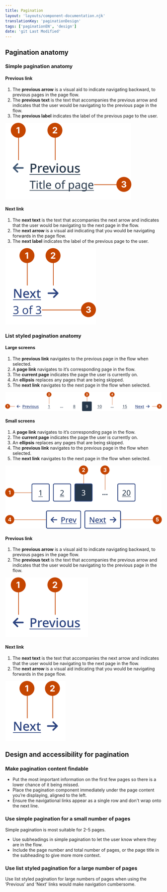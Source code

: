 ```yaml
---
title: Pagination
layout: 'layouts/component-documentation.njk'
translationKey: 'paginationDesign'
tags: ['paginationEN', 'design']
date: 'git Last Modified'
---
```


## Pagination anatomy

### Simple pagination anatomy

#### Previous link

<ol class="anatomy-list">
  <li>The <strong>previous arrow</strong> is a visual aid to indicate navigating backward, to previous pages in the page flow.</li>
  <li>The <strong>previous text</strong> is the text that accompanies the previous arrow and indicates that the user would be navigating to the previous page in the flow.</li>
  <li>The <strong>previous label</strong> indicates the label of the previous page to the user.</li>
</ol>

<img class="b-sm b-default p-400" src="/images/en/components/anatomy/gcds-pagination-simple-previous-anatomy.svg" alt="The pagination component with numbers pointing to individual parts of the simple pagination's previous link anatomy." />

#### Next link

<ol class="anatomy-list">
  <li>The <strong>next text</strong> is the text that accompanies the next arrow and indicates that the user would be navigating to the next page in the flow.</li>
  <li>The <strong>next arrow</strong> is a visual aid indicating that you would be navigating forwards in the page flow.</li>
  <li>The <strong>next label</strong> indicates the label of the previous page to the user.</li>
</ol>

<img class="b-sm b-default p-400" src="/images/en/components/anatomy/gcds-pagination-simple-next-anatomy.svg" alt="The pagination component with numbers pointing to individual parts of the simple pagination's next link anatomy." />

### List styled pagination anatomy

#### Large screens

<ol class="anatomy-list">
  <li>The <strong>previous link</strong> navigates to the previous page in the flow when selected.</li>
  <li>A <strong>page link</strong> navigates to it’s corresponding page in the flow.</li>
  <li>The <strong>current page</strong> indicates the page the user is currently on.</li>
  <li>An <strong>ellipsis</strong> replaces any pages that are being skipped.</li>
  <li>The <strong>next link</strong> navigates to the next page in the flow when selected.</li>
</ol>

<img class="b-sm b-default p-400" src="/images/en/components/anatomy/gcds-pagination-list-large-anatomy.svg" alt="The pagination component with numbers pointing to individual parts of the large screen list pagination anatomy." />

#### Small screens

<ol class="anatomy-list">
  <li>A <strong>page link</strong> navigates to it’s corresponding page in the flow.</li>
  <li>The <strong>current page</strong> indicates the page the user is currently on.</li>
  <li>An <strong>ellipsis</strong> replaces any pages that are being skipped.</li>
  <li>The <strong>previous link</strong> navigates to the previous page in the flow when selected.</li>
  <li>The <strong>next link</strong> navigates to the next page in the flow when selected.</li>
</ol>

<img class="b-sm b-default p-400" src="/images/en/components/anatomy/gcds-pagination-list-small-anatomy.svg" alt="The pagination component with numbers pointing to individual parts of the small screen list pagination anatomy." />

#### Previous link

<ol class="anatomy-list">
  <li>The <strong>previous arrow</strong> is a visual aid to indicate navigating backward, to previous pages in the page flow.</li>
  <li>The <strong>previous text</strong> is the text that accompanies the previous arrow and indicates that the user would be navigating to the previous page in the flow.</li>
</ol>

<img class="b-sm b-default p-400" src="/images/en/components/anatomy/gcds-pagination-list-previous-anatomy.svg" alt="The pagination component with numbers pointing to individual parts of the list pagination's previous link anatomy." />

#### Next link

<ol class="anatomy-list">
  <li>The <strong>next text</strong> is the text that accompanies the next arrow and indicates that the user would be navigating to the next page in the flow.</li>
  <li>The <strong>next arrow</strong> is a visual aid indicating that you would be navigating forwards in the page flow.</li>
</ol>

<img class="b-sm b-default p-400" src="/images/en/components/anatomy/gcds-pagination-list-next-anatomy.svg" alt="The pagination component with numbers pointing to individual parts of the list pagination's next link anatomy." />

## Design and accessibility for pagination

### Make pagination content findable

- Put the most important information on the first few pages so there is a lower chance of it being missed.
- Place the pagination component immediately under the page content you’re displaying, aligned to the left.
- Ensure the navigational links appear as a single row and don't wrap onto the next line.

### Use simple pagination for a small number of pages

Simple pagination is most suitable for 2-5 pages.

- Use subheadings in simple pagination to let the user know where they are in the flow.
- Include the page number and total number of pages, or the page title in the subheading to give more more context.

### Use list styled pagination for a large number of pages

Use list styled pagination for large numbers of pages when using the ‘Previous’ and ‘Next’ links would make navigation cumbersome.
